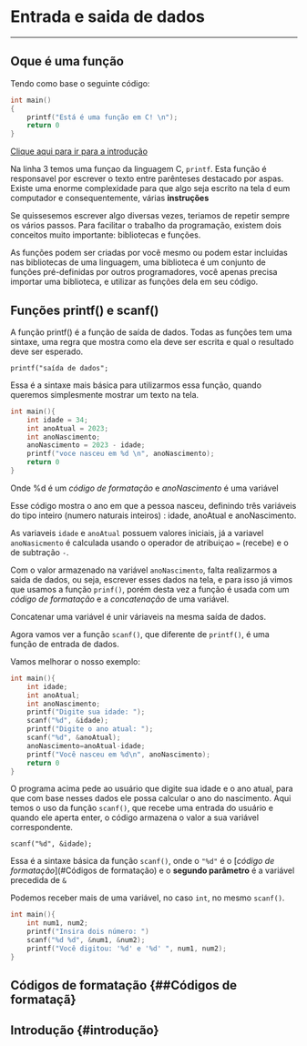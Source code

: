 # Entrada e saida de dados

***

## Oque é uma função

Tendo como base o seguinte código:

```C
int main()
{
    printf("Está é uma função em C! \n");
    return 0
}
```
[Clique aqui para ir para a introdução](#introdução)

Na linha 3 temos uma funçao da linguagem C, `printf`. Esta função é responsavel por escrever o texto entre parênteses destacado por aspas. Existe uma enorme complexidade para que algo seja escrito na tela d eum computador e consequentemente, várias **instruções**

Se quissesemos escrever algo diversas vezes, teriamos de repetir sempre os vários passos. Para facilitar o trabalho da programação, existem dois conceitos muito importante: bibliotecas e funções.

As funções podem ser criadas por você mesmo ou podem estar incluidas nas bibliotecas de uma linguagem, uma biblioteca é um conjunto de funções pré-definidas por outros programadores, você apenas precisa importar uma biblioteca, e utilizar as funções dela em seu código.

## Funções printf() e scanf()

A função printf() é a função de saída de dados. Todas as funções tem uma sintaxe, uma regra que mostra como ela deve ser escrita e qual o resultado deve ser esperado. 

`printf("saída de dados";`

Essa é a sintaxe mais básica para utilizarmos essa função, quando queremos simplesmente mostrar um texto na tela.

```C 
int main(){
    int idade = 34;
    int anoAtual = 2023;
    int anoNascimento;
    anoNascimento = 2023 - idade;
    printf("voce nasceu em %d \n", anoNascimento);
    return 0
}
```
Onde %d é um *código de formatação* e *anoNascimento* é uma variável

Esse código mostra o ano em que a pessoa nasceu, definindo três variáveis do tipo inteiro (numero naturais inteiros) : idade, anoAtual e anoNascimento.

As variaveis `idade` e `anoAtual` possuem valores iniciais, já a variavel `anoNasicmento` é calculada usando o operador de atribuiçao `=` (recebe) e o de subtração `-`.

Com o valor armazenado na variável `anoNascimento`, falta realizarmos a saida de dados, ou seja, escrever esses dados na tela, e para isso já vimos que usamos a função `prinf()`, porém desta vez a função é usada com um *código de formatação* e a *concatenação* de uma variável.

Concatenar uma variável é unir váriaveis na mesma saída de dados.

Agora vamos ver a função `scanf()`, que diferente de `printf()`, é uma função de entrada de dados.

Vamos melhorar o nosso exemplo:

```C
int main(){
    int idade;
    int anoAtual;
    int anoNascimento;
    printf("Digite sua idade: ");
    scanf("%d", &idade);
    printf("Digite o ano atual: ");
    scanf("%d", &anoAtual);
    anoNascimento=anoAtual-idade;
    printf("Você nasceu em %d\n", anoNascimento);
    return 0
}
```

O programa acima pede ao usuário que digite sua idade e o ano atual, para que com base nesses dados ele possa calcular o ano do nascimento.
Aqui temos o uso da função `scanf()`, que recebe uma entrada do usuário e quando ele aperta enter, o código armazena o valor a sua variável correspondente.

`scanf("%d", &idade);`

Essa é a sintaxe básica da função `scanf()`, onde o `"%d"` é o [*código de formatação*](#Códigos de formatação) e o **segundo parâmetro** é a variável precedida de `&`

Podemos receber mais de uma variável, no caso `int`, no mesmo `scanf()`.
```C
int main(){
    int num1, num2;
    printf("Insira dois número: ")
    scanf("%d %d", &num1, &num2);
    printf("Você digitou: '%d' e '%d' ", num1, num2);
}
```

## Códigos de formatação {##Códigos de formataçã}

## Introdução {#introdução}
